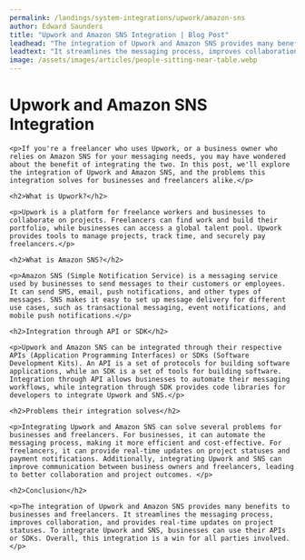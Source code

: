 ```yaml
---
permalink: /landings/system-integrations/upwork/amazon-sns
author: Edward Saunders
title: "Upwork and Amazon SNS Integration | Blog Post"
leadhead: "The integration of Upwork and Amazon SNS provides many benefits to businesses and freelancers"
leadtext: "It streamlines the messaging process, improves collaboration, and provides real-time updates on project statuses. To integrate Upwork and SNS, businesses can use their APIs or SDKs. Overall, this integration is a win for all parties involved."
image: /assets/images/articles/people-sitting-near-table.webp
---
```

<div class="arttext">
	<h1>Upwork and Amazon SNS Integration</h1>

	<p>If you're a freelancer who uses Upwork, or a business owner who relies on Amazon SNS for your messaging needs, you may have wondered about the benefit of integrating the two. In this post, we'll explore the integration of Upwork and Amazon SNS, and the problems this integration solves for businesses and freelancers alike.</p>

	<h2>What is Upwork?</h2>

	<p>Upwork is a platform for freelance workers and businesses to collaborate on projects. Freelancers can find work and build their portfolio, while businesses can access a global talent pool. Upwork provides tools to manage projects, track time, and securely pay freelancers.</p>

	<h2>What is Amazon SNS?</h2>

	<p>Amazon SNS (Simple Notification Service) is a messaging service used by businesses to send messages to their customers or employees. It can send SMS, email, push notifications, and other types of messages. SNS makes it easy to set up message delivery for different use cases, such as transactional messaging, event notifications, and mobile push notifications.</p>

	<h2>Integration through API or SDK</h2>

	<p>Upwork and Amazon SNS can be integrated through their respective APIs (Application Programming Interfaces) or SDKs (Software Development Kits). An API is a set of protocols for building software applications, while an SDK is a set of tools for building software. Integration through API allows businesses to automate their messaging workflows, while integration through SDK provides code libraries for developers to integrate Upwork and SNS.</p>

	<h2>Problems their integration solves</h2>

	<p>Integrating Upwork and Amazon SNS can solve several problems for businesses and freelancers. For businesses, it can automate the messaging process, making it more efficient and cost-effective. For freelancers, it can provide real-time updates on project statuses and payment notifications. Additionally, integrating Upwork and SNS can improve communication between business owners and freelancers, leading to better collaboration and project outcomes. </p>

	<h2>Conclusion</h2>

	<p>The integration of Upwork and Amazon SNS provides many benefits to businesses and freelancers. It streamlines the messaging process, improves collaboration, and provides real-time updates on project statuses. To integrate Upwork and SNS, businesses can use their APIs or SDKs. Overall, this integration is a win for all parties involved.</p>

</div>